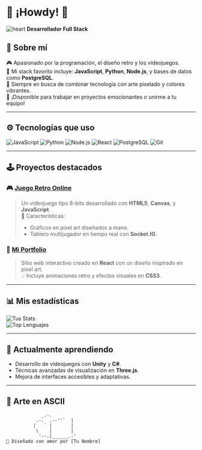 # 👾 **¡Howdy!** 👾
![heart](https://cdn.discordapp.com/attachments/1252798714439794710/1339736894359208006/heart.png?ex=67b12036&is=67afceb6&hm=0a26e340e2a6640f159a9e69d27f6f0fd93a232c86f0fc4215f2e1f4c1432d6c&) **Desarrollador Full Stack**

## 📝 **Sobre mí**
🎮 Apasionado por la programación, el diseño retro y los videojuegos.  
💜 Mi stack favorito incluye: **JavaScript**, **Python**, **Node.js**, y bases de datos como **PostgreSQL**.  
🎨 Siempre en busca de combinar tecnología con arte pixelado y colores vibrantes.  
🌟 ¡Disponible para trabajar en proyectos emocionantes o unirme a tu equipo!  

---

## ⚙️ **Tecnologías que uso**
![JavaScript](https://img.shields.io/badge/-JavaScript-F7DF1E?style=flat-square&logo=javascript&logoColor=black)
![Python](https://img.shields.io/badge/-Python-3776AB?style=flat-square&logo=python&logoColor=white)
![Node.js](https://img.shields.io/badge/-Node.js-339933?style=flat-square&logo=node.js&logoColor=white)
![React](https://img.shields.io/badge/-React-61DAFB?style=flat-square&logo=react&logoColor=black)
![PostgreSQL](https://img.shields.io/badge/-PostgreSQL-336791?style=flat-square&logo=postgresql&logoColor=white)
![Git](https://img.shields.io/badge/-Git-F05032?style=flat-square&logo=git&logoColor=white)

---

## 🕹️ **Proyectos destacados**
### 🎮 [**Juego Retro Online**](https://github.com/tu-repo)
> Un videojuego tipo 8-bits desarrollado con **HTML5**, **Canvas**, y **JavaScript**.  
> 🚀 Características:
> - Gráficos en pixel art diseñados a mano.
> - Tablero multijugador en tiempo real con **Socket.IO**.

### 🌌 [**Mi Portfolio**](https://github.com/tu-portfolio)
> Sitio web interactivo creado en **React** con un diseño inspirado en pixel art.  
> 💡 Incluye animaciones retro y efectos visuales en **CSS3**.  

---

## 📊 **Mis estadísticas**
![Tus Stats](https://github-readme-stats.vercel.app/api?username=tu-usuario&show_icons=true&theme=tokyonight)  
![Top Lenguajes](https://github-readme-stats.vercel.app/api/top-langs/?username=tu-usuario&layout=compact&theme=tokyonight)  

---

## 🌱 **Actualmente aprendiendo**
- Desarrollo de videojuegos con **Unity** y **C#**.  
- Técnicas avanzadas de visualización en **Three.js**.  
- Mejora de interfaces accesibles y adaptativas.

---

## 🎨 **Arte en ASCII**
```text
             _.-.
           .-.  .--''`  |
          |   ` |       |
           \    |       |
            '--.|______.-'
👾 Diseñado con amor por [Tu Nombre]
